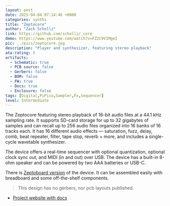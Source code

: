 ```yaml
---
layout: post
date: 2025-04-04 07:14:46 +0000
categories: synths
title: "Zeptocore"
author: "Zack Schollz"
link: https://github.com/schollz/_core
demo: https://www.youtube.com/watch?v=FZ2C9VIMgeI
pic: ../pics/zeptocore.jpg
description: "Player and synthesizer, featuring stereo playback"
ata-rating: 5
artifacts:
  - Schematic: true
  - PCB source: false
  - Gerbers: false
  - BOM: false
  - FW: true
  - Docs: true
  - Enclosure: false
tags: [Digital,PiPico,Sampler,Fx,Sequencer]
level: Intermediate
---
```


The Zeptocore featuring stereo playback of 16-bit audio files at a 44.1 kHz sampling rate. It supports SD-card storage for up to 32 gigabytes of samples and can recall up to 256 audio files organized into 16 banks of 16 tracks each. It has 16 different audio effects — saturation, fuzz, delay, comb, beat repeater, filter, tape stop, reverb + more, and includes a single-cycle wavetable synthesizer.

The device offers a real-time sequencer with optional quantization, optional clock sync out, and MIDI (in and out) over USB. The device has a built-in 8-ohm speaker and can be powered by two AAA batteries or USB-C.

There is [Zeptoboard version](https://zeptocore.com/#zeptoboard) of the device. It can be assembled easily with breadboard and some off-the-shelf components.

> This design has no gerbers, nor pcb layouts published.

- [Project website with docs](https://zeptocore.com/)